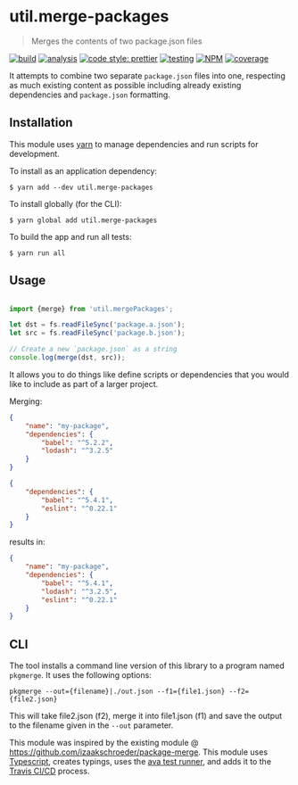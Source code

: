 # util.merge-packages

> Merges the contents of two package.json files

[![build](https://circleci.com/gh/jmquigley/util.merge-packages/tree/master.svg?style=shield)](https://circleci.com/gh/jmquigley/util.merge-packages/tree/master)
[![analysis](https://img.shields.io/badge/analysis-tslint-9cf.svg)](https://palantir.github.io/tslint/)
[![code style: prettier](https://img.shields.io/badge/code_style-prettier-ff69b4.svg?style=flat-square)](https://github.com/prettier/prettier)
[![testing](https://img.shields.io/badge/testing-jest-blue.svg)](https://facebook.github.io/jest/)
[![NPM](https://img.shields.io/npm/v/util.merge-packages.svg)](https://www.npmjs.com/package/util.merge-packages)
[![coverage](https://coveralls.io/repos/github/jmquigley/util.merge-packages/badge.svg?branch=master)](https://coveralls.io/github/jmquigley/util.merge-packages?branch=master)

It attempts to combine two separate `package.json` files into one, respecting as much existing content as possible including already existing dependencies and `package.json` formatting.

## Installation

This module uses [yarn](https://yarnpkg.com/en/) to manage dependencies and run scripts for development.

To install as an application dependency:
```
$ yarn add --dev util.merge-packages
```

To install globally (for the CLI):
```
$ yarn global add util.merge-packages
```

To build the app and run all tests:
```
$ yarn run all
```


## Usage

```javascript

import {merge} from 'util.mergePackages';

let dst = fs.readFileSync('package.a.json');
let src = fs.readFileSync('package.b.json');

// Create a new `package.json` as a string
console.log(merge(dst, src));
```

It allows you to do things like define scripts or dependencies that you would like to include as part of a larger project.

Merging:

```json
{
    "name": "my-package",
    "dependencies": {
        "babel": "^5.2.2",
        "lodash": "^3.2.5"
    }
}
```

```json
{
    "dependencies": {
        "babel": "^5.4.1",
        "eslint": "^0.22.1"
    }
}
```

results in:

```json
{
    "name": "my-package",
    "dependencies": {
        "babel": "^5.4.1",
        "lodash": "^3.2.5",
        "eslint": "^0.22.1"
    }
}
```


## CLI
The tool installs a command line version of this library to a program named ``pkgmerge``.  It uses the following options:

```
pkgmerge --out={filename}|./out.json --f1={file1.json} --f2={file2.json}
```

This will take file2.json (f2), merge it into file1.json (f1) and save the output to the filename given in the ``--out`` parameter.


This module was inspired by the existing module @ https://github.com/izaakschroeder/package-merge.  This module uses [Typescript](https://www.typescriptlang.org/), creates typings, uses the [ava test runner](https://github.com/avajs/ava), and adds it to the [Travis CI/CD](https://travis-ci.org/) process.
